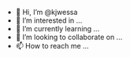 - 👋 Hi, I’m @kjwessa
- 👀 I’m interested in ...
- 🌱 I’m currently learning ...
- 💞️ I’m looking to collaborate on ...
- 📫 How to reach me ...

<!---
kjwessa/kjwessa is a ✨ special ✨ repository because its `README.md` (this file) appears on your GitHub profile.
You can click the Preview link to take a look at your changes.
--->

